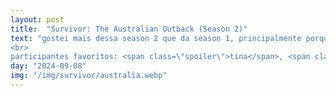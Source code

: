 ```yaml
---
layout: post
title:  "Survivor: The Australian Outback (Season 2)"
text: "gostei mais dessa season 2 que da season 1, principalmente porque não tem toda aquela aversão a formar alianças e votar com estratégia. acho que os momentos meio slice of life também me fizeram conectar mais com os participantes. mas nessas temporadas antigas ainda sinto muita saudade de estratégias mais elaboradas.<br>
<br>
participantes favoritos: <span class=\"spoiler\">tina</span>, <span class=\"spoiler\">colby</span> e <span class=\"spoiler\">rodger</span>"
day: "2024-09-08"
img: "/img/survivor/australia.webp"
---
```

